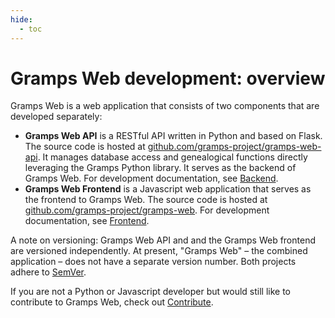 ```yaml
---
hide:
  - toc
---
```


# Gramps Web development: overview

Gramps Web is a web application that consists of two components that are developed separately:

- **Gramps Web API** is a RESTful API written in Python and based on Flask. The source code is hosted at [github.com/gramps-project/gramps-web-api](https://github.com/gramps-project/gramps-web-api/). It manages database access and genealogical functions directly leveraging the Gramps Python library. It serves as the backend of Gramps Web. For development documentation, see [Backend](backend/index.md).
- **Gramps Web Frontend** is a Javascript web application that serves as the frontend to Gramps Web. The source code is hosted at [github.com/gramps-project/gramps-web](https://github.com/gramps-project/gramps-web/). For development documentation, see [Frontend](frontend/index.md).

A note on versioning: Gramps Web API and and the Gramps Web frontend are versioned independently. At present, "Gramps Web" &ndash; the combined application &ndash; does not have a separate version number. Both projects adhere to [SemVer](https://semver.org/).

If you are not a Python or Javascript developer but would still like to contribute to Gramps Web, check out [Contribute](contribute.md).